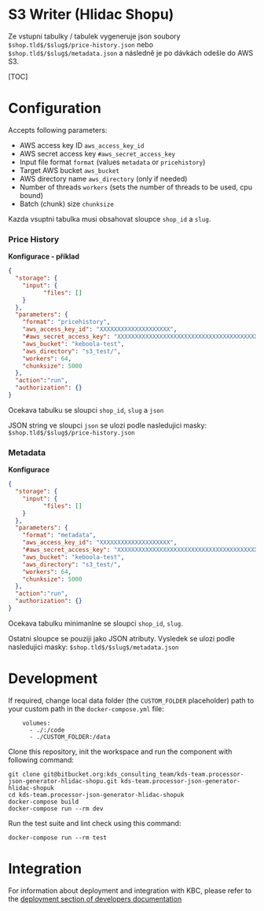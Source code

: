 S3 Writer (Hlidac Shopu)
=============

Ze vstupni tabulky / tabulek vygeneruje json soubory `$shop.tld$/$slug$/price-history.json`
nebo `$shop.tld$/$slug$/metadata.json` a následně je po dávkách odešle do AWS S3.


[TOC]


Configuration
=============

Accepts following parameters:


- AWS access key ID `aws_access_key_id` 
- AWS secret access key `#aws_secret_access_key`
- Input file format `format` (values `metadata` or `pricehistory`)
- Target AWS bucket `aws_bucket`
- AWS directory name `aws_directory` (only if needed)
- Number of threads `workers` (sets the number of threads to be used, cpu bound)
- Batch (chunk) size `chunksize`

Kazda vsuptni tabulka musi obsahovat sloupce `shop_id` a `slug`.

### Price History

**Konfigurace - příklad**

```json
{
  "storage": {
    "input": {
          "files": []
    }
  },
  "parameters": {
    "format": "pricehistory",
    "aws_access_key_id": "XXXXXXXXXXXXXXXXXXXX",
    "#aws_secret_access_key": "XXXXXXXXXXXXXXXXXXXXXXXXXXXXXXXXXXXXXXXX",
    "aws_bucket": "keboola-test",
    "aws_directory": "s3_test/",
    "workers": 64,
    "chunksize": 5000
  },
  "action":"run",
  "authorization": {}
}
```

Ocekava tabulku se sloupci `shop_id`, `slug` a `json`

JSON string ve sloupci `json` se ulozi podle nasledujici masky:
`$shop.tld$/$slug$/price-history.json`

### Metadata

**Konfigurace**

```json
{
  "storage": {
    "input": {
          "files": []
    }
  },
  "parameters": {
    "format": "metadata",
    "aws_access_key_id": "XXXXXXXXXXXXXXXXXXXX",
    "#aws_secret_access_key": "XXXXXXXXXXXXXXXXXXXXXXXXXXXXXXXXXXXXXXXX",
    "aws_bucket": "keboola-test",
    "aws_directory": "s3_test/",
    "workers": 64,
    "chunksize": 5000
  },
  "action":"run",
  "authorization": {}
}
```

Ocekava tabulku minimanlne se sloupci `shop_id`, `slug`.

Ostatni sloupce se pouziji jako JSON atributy. Vysledek se ulozi podle nasledujici masky:
`$shop.tld$/$slug$/metadata.json`

# Development

If required, change local data folder (the `CUSTOM_FOLDER` placeholder) path to your custom path in
the `docker-compose.yml` file:

~~~~~~~~~~~~~~~~~~~~~~~~~~~~~~~~~~~~~~~~~~~~~~~~~~~~~~~~~~~~~~~~~~~~~~~~~~~~~~~~
    volumes:
      - ./:/code
      - ./CUSTOM_FOLDER:/data
~~~~~~~~~~~~~~~~~~~~~~~~~~~~~~~~~~~~~~~~~~~~~~~~~~~~~~~~~~~~~~~~~~~~~~~~~~~~~~~~

Clone this repository, init the workspace and run the component with following command:

~~~~~~~~~~~~~~~~~~~~~~~~~~~~~~~~~~~~~~~~~~~~~~~~~~~~~~~~~~~~~~~~~~~~~~~~~~~~~~~~
git clone git@bitbucket.org:kds_consulting_team/kds-team.processor-json-generator-hlidac-shopu.git kds-team.processor-json-generator-hlidac-shopuk
cd kds-team.processor-json-generator-hlidac-shopuk
docker-compose build
docker-compose run --rm dev
~~~~~~~~~~~~~~~~~~~~~~~~~~~~~~~~~~~~~~~~~~~~~~~~~~~~~~~~~~~~~~~~~~~~~~~~~~~~~~~~

Run the test suite and lint check using this command:

~~~~~~~~~~~~~~~~~~~~~~~~~~~~~~~~~~~~~~~~~~~~~~~~~~~~~~~~~~~~~~~~~~~~~~~~~~~~~~~~
docker-compose run --rm test
~~~~~~~~~~~~~~~~~~~~~~~~~~~~~~~~~~~~~~~~~~~~~~~~~~~~~~~~~~~~~~~~~~~~~~~~~~~~~~~~

Integration
===========

For information about deployment and integration with KBC, please refer to the
[deployment section of developers documentation](https://developers.keboola.com/extend/component/deployment/)
